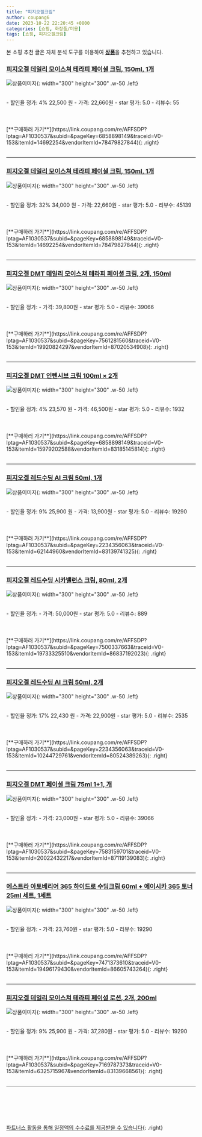 ```yaml
---
title: "피지오겔크림"
author: coupang6
date: 2023-10-22 22:20:45 +0800
categories: [쇼핑, 화장품/미용]
tags: [쇼핑, 피지오겔크림]
---
```


본 쇼핑 추천 글은 자체 분석 도구를 이용하여 [**상품**](https://link.coupang.com/a/bao1ui)을 추천하고 있습니다.

### [피지오겔 데일리 모이스쳐 테라피 페이셜 크림, 150ml, 1개](https://link.coupang.com/re/AFFSDP?lptag=AF1030537&subid=&pageKey=6858898149&traceid=V0-153&itemId=14692254&vendorItemId=78479827844)

![상품이미지](https://thumbnail7.coupangcdn.com/thumbnails/remote/230x230ex/image/vendor_inventory/55ad/b97a73f028a69f6550b982331ead7400cf212d9777e11d5a68e70cf27f73.jpg){: width="300" height="300" .w-50 .left}


<br>
- 할인율 정가: 4%  22,500   원
- 가격: 22,660원
- star 평가: 5.0
- 리뷰수: 55
<br>
<br>
<br>
<br>
[**구매하러 가기**](https://link.coupang.com/re/AFFSDP?lptag=AF1030537&subid=&pageKey=6858898149&traceid=V0-153&itemId=14692254&vendorItemId=78479827844){: .right}
<br>
<br>

---

### [피지오겔 데일리 모이스쳐 테라피 페이셜 크림, 150ml, 1개](https://link.coupang.com/re/AFFSDP?lptag=AF1030537&subid=&pageKey=6858898149&traceid=V0-153&itemId=14692254&vendorItemId=78479827844)

![상품이미지](https://thumbnail7.coupangcdn.com/thumbnails/remote/230x230ex/image/vendor_inventory/55ad/b97a73f028a69f6550b982331ead7400cf212d9777e11d5a68e70cf27f73.jpg){: width="300" height="300" .w-50 .left}


<br>
- 할인율 정가: 32%  34,000   원
- 가격: 22,660원
- star 평가: 5.0
- 리뷰수: 45139
<br>
<br>
<br>
<br>
[**구매하러 가기**](https://link.coupang.com/re/AFFSDP?lptag=AF1030537&subid=&pageKey=6858898149&traceid=V0-153&itemId=14692254&vendorItemId=78479827844){: .right}
<br>
<br>

---

### [피지오겔 DMT 데일리 모이스쳐 테라피 페이셜 크림, 2개, 150ml](https://link.coupang.com/re/AFFSDP?lptag=AF1030537&subid=&pageKey=7561281560&traceid=V0-153&itemId=19920824297&vendorItemId=87020534908)

![상품이미지](https://thumbnail8.coupangcdn.com/thumbnails/remote/230x230ex/image/vendor_inventory/eccd/3384840f4aee31ca21a7bca731e8ca49c3e9e10f211d20b2e6a050ee226c.jpg){: width="300" height="300" .w-50 .left}


<br>
- 할인율 정가: 
- 가격: 39,800원
- star 평가: 5.0
- 리뷰수: 39066
<br>
<br>
<br>
<br>
[**구매하러 가기**](https://link.coupang.com/re/AFFSDP?lptag=AF1030537&subid=&pageKey=7561281560&traceid=V0-153&itemId=19920824297&vendorItemId=87020534908){: .right}
<br>
<br>

---

### [피지오겔 DMT 인텐시브 크림 100ml × 2개](https://link.coupang.com/re/AFFSDP?lptag=AF1030537&subid=&pageKey=6858898149&traceid=V0-153&itemId=15979202588&vendorItemId=83185145814)

![상품이미지](https://thumbnail8.coupangcdn.com/thumbnails/remote/230x230ex/image/vendor_inventory/6349/c4b7f133ce3bf399ab01e72a696dbf303d0fb6a8667b2430065ab52780b1.jpg){: width="300" height="300" .w-50 .left}


<br>
- 할인율 정가: 4%  23,570   원
- 가격: 46,500원
- star 평가: 5.0
- 리뷰수: 1932
<br>
<br>
<br>
<br>
[**구매하러 가기**](https://link.coupang.com/re/AFFSDP?lptag=AF1030537&subid=&pageKey=6858898149&traceid=V0-153&itemId=15979202588&vendorItemId=83185145814){: .right}
<br>
<br>

---

### [피지오겔 레드수딩 AI 크림 50ml, 1개](https://link.coupang.com/re/AFFSDP?lptag=AF1030537&subid=&pageKey=2234356063&traceid=V0-153&itemId=62144960&vendorItemId=83139741325)

![상품이미지](https://thumbnail7.coupangcdn.com/thumbnails/remote/230x230ex/image/vendor_inventory/b622/c173592f875937a1c816d7c9042166f0d02f525c0aa6b4c71daea312e648.jpg){: width="300" height="300" .w-50 .left}


<br>
- 할인율 정가: 9%  25,900   원
- 가격: 13,900원
- star 평가: 5.0
- 리뷰수: 19290
<br>
<br>
<br>
<br>
[**구매하러 가기**](https://link.coupang.com/re/AFFSDP?lptag=AF1030537&subid=&pageKey=2234356063&traceid=V0-153&itemId=62144960&vendorItemId=83139741325){: .right}
<br>
<br>

---

### [피지오겔 레드수딩 시카밸런스 크림, 80ml, 2개](https://link.coupang.com/re/AFFSDP?lptag=AF1030537&subid=&pageKey=7500337663&traceid=V0-153&itemId=19733325510&vendorItemId=86837192023)

![상품이미지](https://thumbnail7.coupangcdn.com/thumbnails/remote/230x230ex/image/vendor_inventory/58fe/e8db722871901c05104c588545f49ab947fbbe215a0622a971362c384d21.jpg){: width="300" height="300" .w-50 .left}


<br>
- 할인율 정가: 
- 가격: 50,000원
- star 평가: 5.0
- 리뷰수: 889
<br>
<br>
<br>
<br>
[**구매하러 가기**](https://link.coupang.com/re/AFFSDP?lptag=AF1030537&subid=&pageKey=7500337663&traceid=V0-153&itemId=19733325510&vendorItemId=86837192023){: .right}
<br>
<br>

---

### [피지오겔 레드수딩 AI 크림 50ml, 2개](https://link.coupang.com/re/AFFSDP?lptag=AF1030537&subid=&pageKey=2234356063&traceid=V0-153&itemId=10244729761&vendorItemId=80524389263)

![상품이미지](https://thumbnail10.coupangcdn.com/thumbnails/remote/230x230ex/image/vendor_inventory/1592/ffd8f4948ea0e25847131a6a21c8cf41cffced8e681382a2bfc4b896cd28.jpg){: width="300" height="300" .w-50 .left}


<br>
- 할인율 정가: 17%  22,430   원
- 가격: 22,900원
- star 평가: 5.0
- 리뷰수: 2535
<br>
<br>
<br>
<br>
[**구매하러 가기**](https://link.coupang.com/re/AFFSDP?lptag=AF1030537&subid=&pageKey=2234356063&traceid=V0-153&itemId=10244729761&vendorItemId=80524389263){: .right}
<br>
<br>

---

### [피지오겔 DMT 페이셜 크림 75ml 1+1, 개](https://link.coupang.com/re/AFFSDP?lptag=AF1030537&subid=&pageKey=7583159701&traceid=V0-153&itemId=20022432217&vendorItemId=87119139083)

![상품이미지](https://thumbnail10.coupangcdn.com/thumbnails/remote/230x230ex/image/vendor_inventory/2265/a1d749351d4112440038577b7564e3698c47fa2449a09da2f169c0c4690b.png){: width="300" height="300" .w-50 .left}


<br>
- 할인율 정가: 
- 가격: 23,000원
- star 평가: 5.0
- 리뷰수: 39066
<br>
<br>
<br>
<br>
[**구매하러 가기**](https://link.coupang.com/re/AFFSDP?lptag=AF1030537&subid=&pageKey=7583159701&traceid=V0-153&itemId=20022432217&vendorItemId=87119139083){: .right}
<br>
<br>

---

### [에스트라 아토베리어 365 하이드로 수딩크림 60ml + 에이시카 365 토너 25ml 세트, 1세트](https://link.coupang.com/re/AFFSDP?lptag=AF1030537&subid=&pageKey=7471373610&traceid=V0-153&itemId=19496179430&vendorItemId=86605743264)

![상품이미지](https://thumbnail8.coupangcdn.com/thumbnails/remote/230x230ex/image/retail/images/2023/07/17/18/8/b71ddf64-1eaa-4bc4-840c-5fe2e4a3cd58.jpg){: width="300" height="300" .w-50 .left}


<br>
- 할인율 정가: 
- 가격: 23,760원
- star 평가: 5.0
- 리뷰수: 19290
<br>
<br>
<br>
<br>
[**구매하러 가기**](https://link.coupang.com/re/AFFSDP?lptag=AF1030537&subid=&pageKey=7471373610&traceid=V0-153&itemId=19496179430&vendorItemId=86605743264){: .right}
<br>
<br>

---

### [피지오겔 데일리 모이스쳐 테라피 페이셜 로션, 2개, 200ml](https://link.coupang.com/re/AFFSDP?lptag=AF1030537&subid=&pageKey=7169787373&traceid=V0-153&itemId=6325715967&vendorItemId=83139668561)

![상품이미지](https://thumbnail6.coupangcdn.com/thumbnails/remote/230x230ex/image/vendor_inventory/bca4/70f43f512a1931af549889a75e9397c3c2ad144003e3d286d5be6c06bf32.jpg){: width="300" height="300" .w-50 .left}


<br>
- 할인율 정가: 9%  25,900   원
- 가격: 37,280원
- star 평가: 5.0
- 리뷰수: 19290
<br>
<br>
<br>
<br>
[**구매하러 가기**](https://link.coupang.com/re/AFFSDP?lptag=AF1030537&subid=&pageKey=7169787373&traceid=V0-153&itemId=6325715967&vendorItemId=83139668561){: .right}
<br>
<br>

---
<br><br><br><br><br> [파트너스 활동을 통해 일정액의 수수료를 제공받을 수 있습니다](https://link.coupang.com/a/bao1ui){: .right}